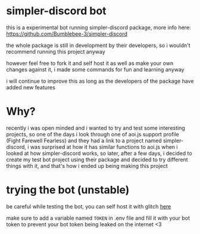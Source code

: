 # simpler-discord bot
this is a experimental bot running simpler-discord package, 
more info here: https://github.com/Bumblebee-3/simpler-discord

the whole package is still in development by their developers, so i wouldn't recommend running this project anyway

however feel free to fork it and self host it as well as  make your own changes against it, i made some commands for fun and learning anyway

i will continue to improve this as long as the developers of the package have added new features

# Why?
recently i was open minded and i wanted to try and test some interesting projects, so one of the days i look through one of aoi.js support profile (Fight Farewell Fearless) and they had a link to a project named simpler-discord, i was surprised at how it has similar functions to aoi.js when i looked at how simpler-discord works, so later, after a few days, i decided to create my test bot project using their package and decided to try different things with it, and that's how i ended up being making this project

# trying the bot (unstable)
be careful while testing the bot, you can self host it with glitch [here](https://glitch.com/edit/#!/remix/simpler-discord-bot)

make sure to add a variable named `TOKEN` in .env file and fill it with your bot token to prevent your bot token being leaked on the internet <3
